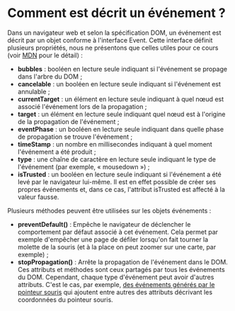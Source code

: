 # Comment est décrit un événement ?
Dans un navigateur web et selon la spécification DOM, un événement est décrit par un objet conforme à l'interface Event. Cette interface définit plusieurs propriétés, nous ne présentons que celles utiles pour ce cours (voir [MDN](https://developer.mozilla.org/fr/docs/Web/API/Event) pour le détail) :

* **bubbles** : booléen en lecture seule indiquant si l'événement se propage dans l'arbre du DOM ;
* **cancelable** : un booléen en lecture seule indiquant si l'événement est annulable ;
* **currentTarget** : un élément en lecture seule indiquant à quel nœud est associé l'événement lors de la propagation ;
* **target** : un élément en lecture seule indiquant quel nœud est à l'origine de la propagation de l'événement ;
* **eventPhase** : un booléen en lecture seule indiquant dans quelle phase de propagation se trouve l'événement ;
* **timeStamp** : un nombre en millisecondes indiquant à quel moment l'événement a été produit ;
* **type** : une chaîne de caractère en lecture seule indiquant le type de l'événement (par exemple, « mousedown ») ;
* **isTrusted** : un booléen en lecture seule indiquant si l'événement a été  levé par le navigateur lui-même. Il est en effet possible de créer ses propres événements et, dans ce cas, l'attribut isTrusted est affecté à la valeur fausse.


Plusieurs méthodes peuvent être utilisées sur les objets événements :

* **preventDefault()** : Empêche le navigateur de déclencher le comportement par défaut associé à cet événement. Cela permet par exemple d'empêcher une page de défiler lorsqu'on fait tourner la molette de la souris (et à la place on peut zoomer sur une carte, par exemple) ;
* **stopPropagation()** : Arrête la propagation de l'événement dans le DOM.
Ces attributs et méthodes sont ceux partagés par tous les événements du DOM. Cependant, chaque type d'événement peut avoir d'autres attributs. C'est le cas, par exemple, [des événements générés par le pointeur souris](https://developer.mozilla.org/fr/docs/Web/API/MouseEvent) qui ajoutent entre autres des attributs décrivant les coordonnées du pointeur souris.
